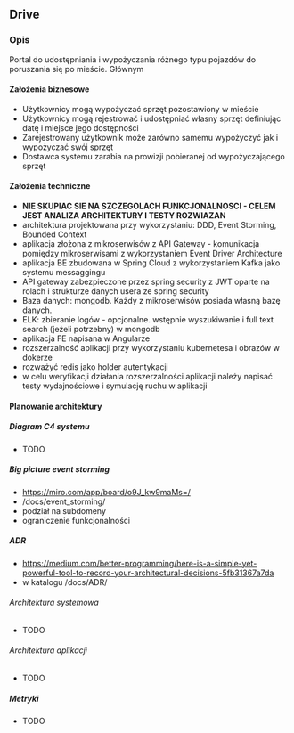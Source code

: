 ## Drive
### Opis
Portal do udostępniania i wypożyczania różnego typu pojazdów do poruszania się po mieście.
Głównym 

#### Założenia biznesowe
- Użytkownicy mogą wypożyczać sprzęt pozostawiony w mieście
- Użytkownicy mogą rejestrować i udostępniać własny sprzęt definiując datę i miejsce jego dostępności
- Zarejestrowany użytkownik może zarówno samemu wypożyczyć jak i wypożyczać swój sprzęt
- Dostawca systemu zarabia na prowizji pobieranej od wypożyczającego sprzęt

#### Założenia techniczne
- **NIE SKUPIAC SIE NA SZCZEGOLACH FUNKCJONALNOSCI - CELEM JEST ANALIZA ARCHITEKTURY I TESTY ROZWIAZAN**
- architektura projektowana przy wykorzystaniu: DDD, Event Storming, Bounded Context
- aplikacja złożona z mikroserwisów z API Gateway - komunikacja pomiędzy mikroserwisami z wykorzystaniem Event Driver Architecture
- aplikacja BE zbudowana w Spring Cloud z wykorzystaniem Kafka jako systemu messaggingu
- API gateway zabezpieczone przez spring security z JWT oparte na rolach i strukturze danych usera ze spring security
- Baza danych: mongodb. Każdy z mikroserwisów posiada własną bazę danych.
- ELK: zbieranie logów - opcjonalne. wstępnie wyszukiwanie i full text search (jeżeli potrzebny) w mongodb
- aplikacja FE napisana w Angularze
- rozszerzalność aplikacji przy wykorzystaniu kubernetesa i obrazów w dokerze
- rozważyć redis jako holder autentykacji
- w celu weryfikacji działania rozszerzalności aplikacji należy napisać testy wydajnościowe i symulację ruchu w aplikacji


#### Planowanie architektury
##### Diagram C4 systemu
- TODO

##### Big picture event storming
- https://miro.com/app/board/o9J_kw9maMs=/
- /docs/event_storming/
- podział na subdomeny
- ograniczenie funkcjonalności 

##### ADR
- https://medium.com/better-programming/here-is-a-simple-yet-powerful-tool-to-record-your-architectural-decisions-5fb31367a7da
- w katalogu /docs/ADR/

###### Architektura systemowa
- TODO

###### Architektura aplikacji
- TODO

##### Metryki
- TODO




